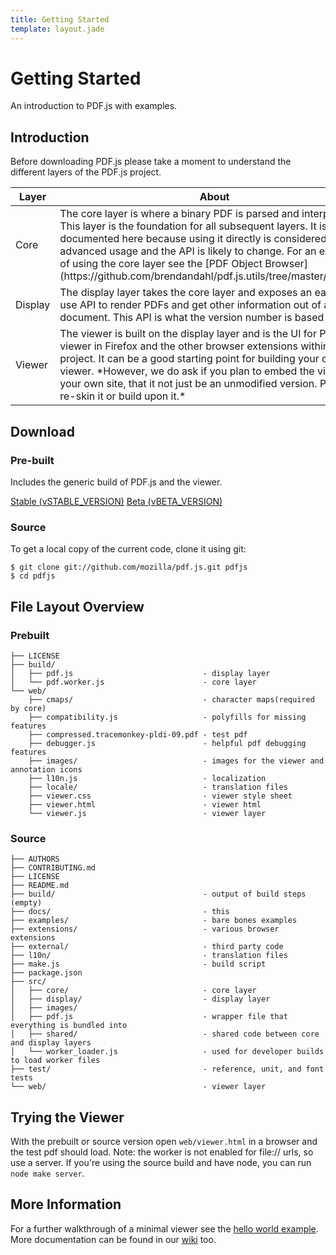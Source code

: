 ```yaml
---
title: Getting Started
template: layout.jade
---
```


# Getting Started

An introduction to PDF.js with examples.

## Introduction

Before downloading PDF.js please take a moment to understand the different layers of the PDF.js project.

<table class="table">
  <thead>
    <tr>
      <th>Layer</th>
      <th>About</th>
    </tr>
  </thead>
  <tbody>
    <tr>
      <td>Core</td>
      <td>The core layer is where a binary PDF is parsed and interpreted. This layer is the foundation for all subsequent layers. It is not documented here because using it directly is considered an advanced usage and the API is likely to change. For an example of using the core layer see the [PDF Object Browser](https://github.com/brendandahl/pdf.js.utils/tree/master/browser)
      </td>
    </tr>
    <tr>
      <td>Display</td>
      <td>The display layer takes the core layer and exposes an easier to use API to render PDFs and get other information out of a document. This API is what the version number is based on.</td>
    </tr>
    <tr>
      <td>Viewer</td>
      <td>The viewer is built on the display layer and is the UI for PDF viewer in Firefox and the other browser extensions within the project. It can be a good starting point for building your own viewer. *However, we do ask if you plan to embed the viewer in your own site, that it not just be an unmodified version. Please re-skin it or build upon it.*</td>
    </tr>
  </tbody>
</table>

## Download

<div class="row">
  <div class="col-md-6">
    <h3>Pre-built</h3>
    <p>
      Includes the generic build of PDF.js and the viewer.
    </p>
    <span class="btn-group-vertical centered">
      <a type="button" class="btn btn-primary" href="https://github.com/mozilla/pdf.js/releases/download/vSTABLE_VERSION/pdfjs-STABLE_VERSION-dist.zip">Stable (vSTABLE_VERSION)</a>
      <a type="button" class="btn btn-warning" href="https://github.com/mozilla/pdf.js/releases/download/vBETA_VERSION/pdfjs-BETA_VERSION-dist.zip">Beta (vBETA_VERSION)</a>
    </span>
  </div>
  <div class="col-md-6">
    <h3>Source</h3>
    To get a local copy of the current code, clone it using git:
    <pre><code>$ git clone git://github.com/mozilla/pdf.js.git pdfjs
$ cd pdfjs
</code></pre>
  </div>
</div>

## File Layout Overview

### Prebuilt

```
├── LICENSE
├── build/
│   ├── pdf.js                             - display layer
│   └── pdf.worker.js                      - core layer
└── web/
    ├── cmaps/                             - character maps(required by core)
    ├── compatibility.js                   - polyfills for missing features
    ├── compressed.tracemonkey-pldi-09.pdf - test pdf
    ├── debugger.js                        - helpful pdf debugging features
    ├── images/                            - images for the viewer and annotation icons
    ├── l10n.js                            - localization
    ├── locale/                            - translation files
    ├── viewer.css                         - viewer style sheet
    ├── viewer.html                        - viewer html
    └── viewer.js                          - viewer layer
```

### Source

```
├── AUTHORS
├── CONTRIBUTING.md
├── LICENSE
├── README.md
├── build/                                 - output of build steps (empty)
├── docs/                                  - this
├── examples/                              - bare bones examples
├── extensions/                            - various browser extensions
├── external/                              - third party code
├── l10n/                                  - translation files
├── make.js                                - build script
├── package.json
├── src/
│   ├── core/                              - core layer
│   ├── display/                           - display layer
│   ├── images/
│   ├── pdf.js                             - wrapper file that everything is bundled into
│   ├── shared/                            - shared code between core and display layers
│   └── worker_loader.js                   - used for developer builds to load worker files
├── test/                                  - reference, unit, and font tests
└── web/                                   - viewer layer
```

## Trying the Viewer

With the prebuilt or source version open `web/viewer.html` in a browser and the test pdf should load. Note: the worker is not enabled for file:// urls, so use a server. If you're using the source build and have node, you can run `node make server`.

## More Information

For a further walkthrough of a minimal viewer see the [hello world example](/examples/). More documentation can be found in our [wiki](https://github.com/mozilla/pdf.js/wiki) too.